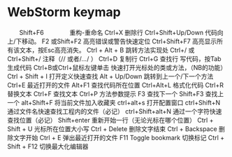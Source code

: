 WebStorm keymap
=
        Shift+F6	                重构-重命名
        Ctrl+X	                    删除行
        Ctrl+Shift+Up/Down	        代码向上/下移动。
        F2 或Shift+F2	            高亮错误或警告快速定位
        Ctrl+Shift+F7	            高亮显示所有该文本，按Esc高亮消失。
        Ctrl + Alt + B	            跳转方法实现处
        Ctrl+/ 或 Ctrl+Shift+/	    注释（// 或者/*…*/ ）
        Ctrl+D	                    复制行
        Ctrl+G	                    查找行
        写代码，按Tab	            生成代码
        Ctrl+B或Ctrl+鼠标左键单击	    快速打开光标处的类或方法，（NB的功能）
        Ctrl + Shift + I	        打开定义快速查找
        Alt + Up/Down	            跳转到上一个/下一个方法
        Ctrl+E	                    最近打开的文件
        Alt+F1	                    查找代码所在位置
        Ctrl+Alt+L	                格式化代码
        Ctrl+R	                    替换文本
        Ctrl+F	                    查找文本
        Ctrl+P	                    方法参数提示
        F3	                        查找下一个
        Shift+F3	                查找上一个
        alt+Shift+F	                将当前文件加入收藏夹
        ctrl+alt+s	                打开配置窗口
        ctrl+Shift+N	            通过文件名快速查找工程内的文件（必记）
        ctrl+Shift+alt+N	        通过一个字符快速查找位置（必记）
        Shift+enter	                重新开始一行（无论光标在哪个位置）
        Ctrl + Shift + U	        光标所在位置大小写
        Ctrl + Delete	            删除文字结束
        Ctrl + Backspace	        删除文字开始
        Ctrl + E	                弹出最近打开的文件
        F11	Toggle bookmark         切换标记
        Ctrl + Shift + F12	        切换最大化编辑器
